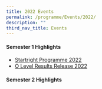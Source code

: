 ```yaml
---
title: 2022 Events
permalink: /programme/Events/2022/
description: ""
third_nav_title: Events
---
```


#### Semester 1 Highlights

*   [Startright Programme 2022](https://bukitmerahsec.moe.edu.sg/startright-programme-2022/)
*   [O Level Results Release 2022](https://bukitmerahsec.moe.edu.sg/o-level-results-release-2022/)

#### Semester 2 Highlights
